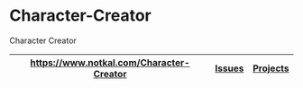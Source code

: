 # Character-Creator
Character Creator

| https://www.notkal.com/Character-Creator | [Issues](https://github.com/not-the/Character-Creator/issues) | [Projects](https://github.com/users/not-the/projects/3) |
|---|---|---|

